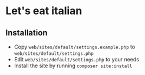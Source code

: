 # Let's eat italian

## Installation

* Copy `web/sites/default/settings.example.php` to `web/sites/default/settings.php`
* Edit `web/sites/default/settings.php` to your needs
* Install the site by running `composer site:install`
